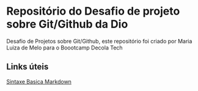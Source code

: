 # Repositório do Desafio de projeto sobre Git/Github da Dio
Desafio de Projetos sobre Git/Github, este repositório foi criado por Maria Luiza de Melo para o Boootcamp Decola Tech

## Links úteis
[Sintaxe Basica Markdown](https://www.markdownguide.org/)
